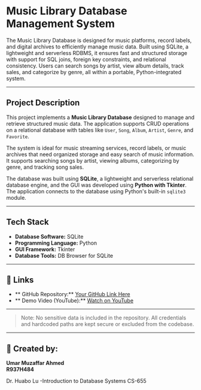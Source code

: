 # Music Library Database Management System

The Music Library Database is designed for music platforms, record labels, and digital archives to efficiently manage music data. Built using SQLite, a lightweight and serverless RDBMS, it ensures fast and structured storage with support for SQL joins, foreign key constraints, and relational consistency. Users can search songs by artist, view album details, track sales, and categorize by genre, all within a portable, Python-integrated system.

---

## Project Description
This project implements a **Music Library Database** designed to manage and retrieve structured music data. The application supports CRUD operations on a relational database with tables like `User`, `Song`, `Album`, `Artist`, `Genre`, and `Favorite`.

The system is ideal for music streaming services, record labels, or music archives that need organized storage and easy search of music information. It supports searching songs by artist, viewing albums, categorizing by genre, and tracking song sales.

The database was built using **SQLite**, a lightweight and serverless relational database engine, and the GUI was developed using **Python with Tkinter**. The application connects to the database using Python's built-in `sqlite3` module.

---

## Tech Stack
- **Database Software:** SQLite
- **Programming Language:** Python
- **GUI Framework:** Tkinter
- **Database Tools:** DB Browser for SQLite

---

## 🔗 Links

- ** GitHub Repository:** [Your GitHub Link Here](https://github.com/UmarMuzAhmed/project/tree/main)
- ** Demo Video (YouTube):** [Watch on YouTube]((https://youtu.be/_W2Y8xW7lEw))

---

> Note: No sensitive data is included in the repository. All credentials and hardcoded paths are kept secure or excluded from the codebase.

---

## 👤 Created by:
**Umar Muzaffar Ahmed**  
**R937H484**

Dr. Huabo Lu 
-Introduction to Database Systems CS-655

